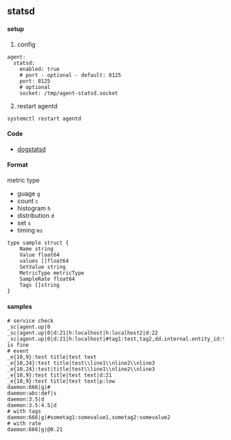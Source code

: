 ## statsd

#### setup

1. config
```
agent:
  statsd:
    enabled: true
    # port - optional - default: 8125
    port: 8125
    # optional
    socket: /tmp/agent-statsd.socket
```

2. restart agentd
```
systemctl restart agentd
```


#### Code
  - [dogstatsd](https://docs.datadoghq.com/developers/dogstatsd)


#### Format

metric type
- guage `g`
- count `c`
- histogram `h`
- distribution `d`
- set `s`
- timing `ms`


```golang
type sample struct {
	Name string
	Value float64
	values []float64
	SetValue string
	MetricType metricType
	SampleRate float64
	Tags []string
}
```

#### samples
```
# service check
_sc|agent.up|0
_sc|agent.up|0|d:21|h:localhost|h:localhost2|d:22
_sc|agent.up|0|d:21|h:localhost|#tag1:test,tag2,dd.internal.entity_id:testID|m:this is fine
# event
_e{10,9}:test title|test text
_e{10,24}:test title|test\\line1\\nline2\\nline3
_e{10,24}:test|title|test\\line1\\nline2\\nline3
_e{10,9}:test title|test text|d:21
_e{10,9}:test title|test text|p:low
daemon:666|g|#
daemon:abc:def|s
daemon:3.5|d
daemon:3.5:4.5|d
# with tags
daemon:666|g|#sometag1:somevalue1,sometag2:somevalue2
# with rate
daemon:666|g|@0.21
```
